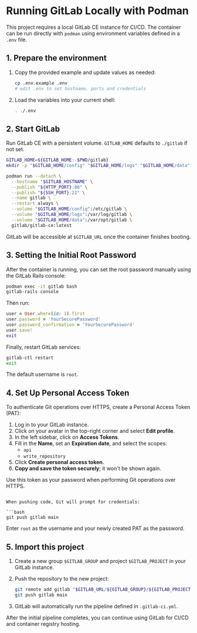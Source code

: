# Running GitLab Locally with Podman

This project requires a local GitLab CE instance for CI/CD. The container can be run directly with `podman` using environment variables defined in a `.env` file.

## 1. Prepare the environment

1. Copy the provided example and update values as needed:

   ```bash
   cp .env.example .env
   # edit .env to set hostname, ports and credentials
   ```

2. Load the variables into your current shell:

   ```bash
   . ./.env
   ```

## 2. Start GitLab

Run GitLab CE with a persistent volume. `GITLAB_HOME` defaults to `./gitlab` if not set.

```bash
GITLAB_HOME=${GITLAB_HOME:-$PWD/gitlab}
mkdir -p "$GITLAB_HOME/config" "$GITLAB_HOME/logs" "$GITLAB_HOME/data"

podman run --detach \
  --hostname "$GITLAB_HOSTNAME" \
  --publish "${HTTP_PORT}:80" \
  --publish "${SSH_PORT}:22" \
  --name gitlab \
  --restart always \
  --volume "$GITLAB_HOME/config":/etc/gitlab \
  --volume "$GITLAB_HOME/logs":/var/log/gitlab \
  --volume "$GITLAB_HOME/data":/var/opt/gitlab \
  gitlab/gitlab-ce:latest
```

GitLab will be accessible at `$GITLAB_URL` once the container finishes booting.

## 3. Setting the Initial Root Password

After the container is running, you can set the root password manually using the GitLab Rails console:

```bash
podman exec -it gitlab bash
gitlab-rails console
```

Then run:

```ruby
user = User.where(id: 1).first
user.password = 'YourSecurePassword'
user.password_confirmation = 'YourSecurePassword'
user.save!
exit
```

Finally, restart GitLab services:

```bash
gitlab-ctl restart
exit
```

The default username is `root`.

## 4. Set Up Personal Access Token

To authenticate Git operations over HTTPS, create a Personal Access Token (PAT):

1. Log in to your GitLab instance.
2. Click on your avatar in the top-right corner and select **Edit profile**.
3. In the left sidebar, click on **Access Tokens**.
4. Fill in the **Name**, set an **Expiration date**, and select the scopes:
   - `api`
   - `write_repository`
5. Click **Create personal access token**.
6. **Copy and save the token securely**; it won't be shown again.

Use this token as your password when performing Git operations over HTTPS.
```

When pushing code, Git will prompt for credentials:

```bash
git push gitlab main
```

Enter `root` as the username and your newly created PAT as the password.

## 5. Import this project

1. Create a new group `$GITLAB_GROUP` and project `$GITLAB_PROJECT` in your GitLab instance.

2. Push the repository to the new project:

   ```bash
   git remote add gitlab "$GITLAB_URL/${GITLAB_GROUP}/${GITLAB_PROJECT}.git"
   git push gitlab main
   ```

3. GitLab will automatically run the pipeline defined in `.gitlab-ci.yml`.

After the initial pipeline completes, you can continue using GitLab for CI/CD and container registry hosting.
